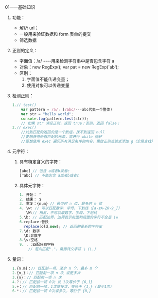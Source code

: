 01——基础知识

1. 功能：

   - 解析 url；
   - 一般用来验证数据和 form 表单的提交
   - 筛选数据

2. 正则的定义：

   - 字面值：/a/  ----用来检测字符串中是否包含字符 a
   - 对象：new RegExp();   var pat = new RegExp('ab');
   - 区别：
     1. 字面值不能传递变量；
     2. 使用对象可以传递变量

3. 检测正则：

   ```javascript
   1.// test()
       var pattern = /a/; (/abc/---abc代表一个整体)
       var str = "hello world";
       console.log(pattern.test(str));
       // 如果 str 满足正则，返回 true；否则，返回 false；
   2.// exec()
       //找到匹配的返回的是一个数组，找不到返回 null
       //要想获得所有匹配的元素，需进行 while 循环
       //要想使用 exec 遍历所有满足条件的内容，需给正则表达式添加 g（全局查找）
   ```

4. 元字符：

   1. 具有特定含义的字符：

      ```javascript
      [abc] // 包含 a或者b或者c
      [^abc] // 不能包含 a或者b或者c
      ```

   2. 具体元字符：

      ```javascript
      1. 开始： ^
      2. 结束： $
      3. 重复：{n,m} // 最少时 n 位，最多时 m 位
      4. \w: // 可以匹配数字、字母、下划线（[a-zA-Z0-9_]）
         \W:// 相反，不可以取数字、字母、下划线
      5.\b: // 匹配边界，边界表示前面和后面的字符不全是 \w
      6.replace:替换
      	replace(old,new); // 返回的是新的字符串
      7.\d: 数字
        \D:非数字
      8.\s:空格
      9. . :匹配任意字符
          // 若向匹配"."，需用转义字符 \ (\.)
      ```

5. 量词：

   ```javascript
   1.{n,m}：// 匹配前一项，至少 n 个，最多 m 个
   2.{n,}：// 匹配前一项 n 次 或更多次
   3.{n}：// 匹配前一项 n 次
   4.?：// 匹配前一项 0次 或 1次等价于 {0,1}
   5.+：// 匹配前一项，1次或多次，等价于 {1,} (最少1次)
   6.*：// 匹配前一项 0次或多次，等价于 {0,}
   
   ```

